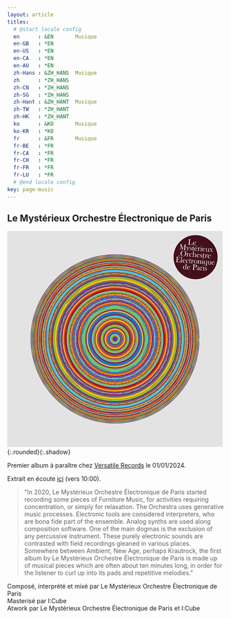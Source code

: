 ```yaml
---
layout: article
titles:
  # @start locale config
  en      : &EN       Musique
  en-GB   : *EN
  en-US   : *EN
  en-CA   : *EN
  en-AU   : *EN
  zh-Hans : &ZH_HANS  Musique
  zh      : *ZH_HANS
  zh-CN   : *ZH_HANS
  zh-SG   : *ZH_HANS
  zh-Hant : &ZH_HANT  Musique
  zh-TW   : *ZH_HANT
  zh-HK   : *ZH_HANT
  ko      : &KO       Musique
  ko-KR   : *KO
  fr      : &FR       Musique
  fr-BE   : *FR
  fr-CA   : *FR
  fr-CH   : *FR
  fr-FR   : *FR
  fr-LU   : *FR
  # @end locale config
key: page-music
---
```


## Le Mystérieux Orchestre Électronique de Paris
![atwork](images/atwork.jpg){:.rounded}{:.shadow}

Premier album à paraître chez [Versatile Records](https://versatilerecords.bandcamp.com) le 01/01/2024.

Extrait en écoute [ici](https://rinse.fm/episodes/gilbr-28-11-2023-1500/) (vers 10:00).

> "In 2020, Le Mystérieux Orchestre Électronique de Paris started recording some pieces of Furniture Music, for activities requiring concentration, or simply for relaxation.
The Orchestra uses generative music processes. Electronic tools are considered interpreters, who are bona fide part of the ensemble. Analog synths are used along composition software. One of the main dogmas is the exclusion of any percussive instrument. These purely electronic sounds are contrasted with field recordings gleaned in various places.
Somewhere between Ambient, New Age, perhaps Krautrock, the first album by Le Mystérieux Orchestre Électronique de Paris is made up of musical pieces which are often about ten minutes long, in order for the listener to curl up into its pads and repetitive melodies."

Composé, interprété et mixé par Le Mystérieux Orchestre Électronique de Paris <br/>
Masterisé par I:Cube <br/>
Atwork par Le Mystérieux Orchestre Électronique de Paris et I:Cube <br/>